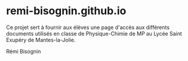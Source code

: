 # remi-bisognin.github.io

Ce projet sert à fournir aux élèves une page d'accès aux différents documents
utilisés en classe de Physique-Chimie de MP au Lycée Saint Exupéry de Mantes-la-Jolie.

Rémi Bisognin
